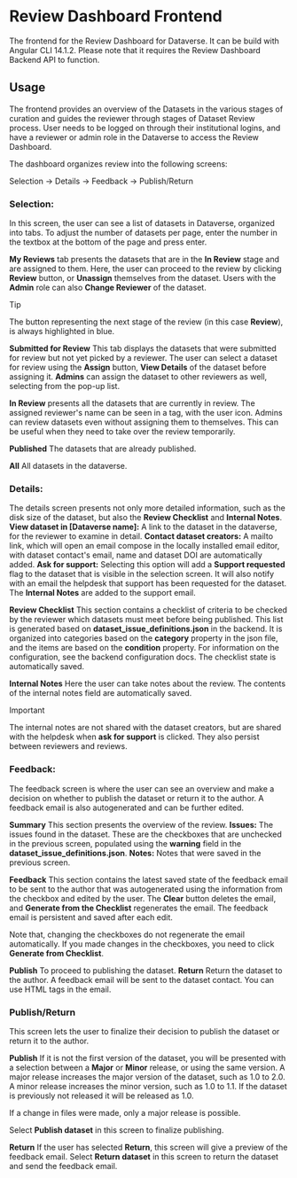 # Review Dashboard Frontend

The frontend for the Review Dashboard for Dataverse. It can be build with Angular CLI  14.1.2. Please note that it requires the Review Dashboard Backend API to function. 

## Usage
The frontend provides an overview of the Datasets in the various stages of curation and guides the reviewer through stages of Dataset Review process. User needs to be logged on through their institutional logins, and have a reviewer or admin role in the Dataverse to access the Review Dashboard. 

The dashboard organizes review into the following screens:

Selection -> Details -> Feedback -> Publish/Return

### Selection:
In this screen, the user can see a list of datasets in Dataverse, organized into tabs. To adjust the number of datasets per page, enter the number in the textbox at the bottom of the page and press enter. 

**My Reviews** tab presents the datasets that are in the **In Review** stage and are assigned to them. Here, the user can proceed to the review by clicking **Review** button, or **Unassign** themselves from the dataset. Users with the **Admin** role can also **Change Reviewer** of the dataset. 

> [!TIP] 
> The button representing the next stage of the review (in this case **Review**),  is always highlighted in blue. 

**Submitted for Review** This tab displays the datasets that were submitted for review but not yet picked by a reviewer. The user can select a dataset for review using the **Assign** button, **View Details** of the dataset before assigning it. **Admins** can assign the dataset to other reviewers as well, selecting from the pop-up list. 

**In Review** presents all the datasets that are currently in review. The assigned reviewer's name can be seen in a tag, with the user icon. Admins can review datasets even without assigning them to themselves. This can be useful when they need to take over the review temporarily. 

**Published** The datasets that are already published. 

**All** All datasets in the dataverse.

### Details:
The details screen presents not only more detailed information, such as the disk size of the dataset, but also the **Review Checklist** and **Internal Notes**.
**View dataset in [Dataverse name]:** A link to the dataset in the dataverse, for the reviewer to examine in detail.
**Contact dataset creators:** A mailto link, which will open an email compose in the locally installed email editor, with dataset contact's email, name and dataset DOI are automatically added. 
**Ask for support:** Selecting this option will add a **Support requested** flag to the dataset that is visible in the selection screen. It will also notify with an email the helpdesk that support has been requested for the dataset. The **Internal Notes** are added to the support email.

**Review Checklist** This section contains a checklist of criteria to be checked by the reviewer which datasets must meet before being published. This list is generated based on **dataset_issue_definitions.json** in the backend. It is organized into categories based on the **category** property in the json file, and the items are based on the **condition** property. For information on the configuration, see the backend configuration docs. The checklist state is automatically saved. 

**Internal Notes** Here the user can take notes about the review. The contents of the internal notes field are automatically saved. 

> [!IMPORTANT] 
> The internal notes are not shared with the dataset creators, but are shared with the helpdesk when **ask for support** is clicked. They also persist between reviewers and reviews. 

### Feedback:
The feedback screen is where the user can see an overview and make a decision on whether to publish the dataset or return it to the author. A feedback email is also autogenerated and can be further edited. 

**Summary** This section presents the overview of the review.
    **Issues:** The issues found in the dataset. These are the checkboxes that are unchecked in the previous screen, populated using the **warning** field in the **dataset_issue_definitions.json**.
    **Notes:** Notes that were saved in the previous screen.

**Feedback** This section contains the latest saved state of the feedback email to be sent to the author that was autogenerated using the information from the checkbox and edited by the user. The **Clear** button deletes the email, and **Generate from the Checklist** regenerates the email. The feedback email is persistent and saved after each edit.

Note that, changing the checkboxes do not regenerate the email automatically. If you made changes in the checkboxes, you need to click **Generate from Checklist**.

**Publish** To proceed to publishing the dataset. 
**Return** Return the dataset to the author. A feedback email will be sent to the dataset contact.  You can use HTML tags in the email.

### Publish/Return
This screen lets the user to finalize their decision to publish the dataset or return it to the author. 

**Publish** 
If it is not the first version of the dataset, you will be presented with a selection between a **Major** or **Minor** release, or using the same version. A major release increases the major version of the dataset, such as 1.0 to 2.0. A minor release increases the minor version, such as 1.0 to 1.1. If the dataset is previously not released it will be released as 1.0.

If a change in files were made, only a major release is possible. 

Select **Publish dataset** in this screen to finalize publishing. 

**Return**
If the user has selected **Return**, this screen will give a preview of the feedback email. 
Select **Return dataset** in this screen to return the dataset and send the feedback email. 
